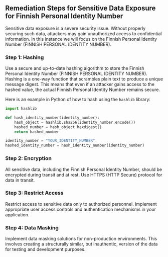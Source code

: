 

## Remediation Steps for Sensitive Data Exposure for Finnish Personal Identity Number
Sensitive data exposure is a severe security issue. Without properly securing such data, attackers may gain unauthorized access to confidential information. In this instance we will focus on the Finnish Personal Identity Number (FINNISH PERSONAL IDENTITY NUMBER). 

### Step 1: Hashing
Use a secure and up-to-date hashing algorithm to store the Finnish Personal Identity Number (FINNISH PERSONAL IDENTITY NUMBER). Hashing is a one-way function that scrambles plain text to produce a unique message digest. This means that even if an attacker gains access to the hashed value, the actual Finnish Personal Identity Number remains secure.

Here is an example in Python of how to hash using the `hashlib` library:

```python
import hashlib

def hash_identity_number(identity_number):
    hash_object = hashlib.sha256(identity_number.encode())
    hashed_number = hash_object.hexdigest()
    return hashed_number

identity_number = "YOUR_IDENTITY_NUMBER"
hashed_identity_number = hash_identity_number(identity_number)
```

### Step 2: Encryption
All sensitive data, including the Finnish Personal Identity Number, should be encrypted during transit and at rest. Use HTTPS (HTTP Secure) protocol for data in transit.

### Step 3: Restrict Access
Restrict access to sensitive data only to authorized personnel. Implement appropriate user access controls and authentication mechanisms in your application.

### Step 4: Data Masking
Implement data masking solutions for non-production environments. This involves creating a structurally similar, but inauthentic, version of the data for testing and development purposes.